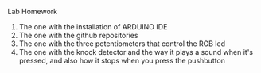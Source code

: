 Lab Homework
1. The one with the installation of ARDUINO IDE
2. The one with the github repositories
3. The one with the three potentiometers that control the RGB led
4. The one with the knock detector and the way it plays a sound when it's pressed, and also how it stops when you press the pushbutton
